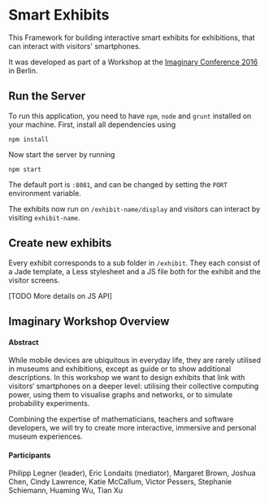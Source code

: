 # Smart Exhibits

This Framework for building interactive smart exhibits for exhibitions, that can interact with visitors' smartphones.

It was developed as part of a Workshop at the [Imaginary Conference 2016](http://ic16.imaginary.org) in Berlin.


## Run the Server

To run this application, you need to have `npm`, `node` and `grunt` installed on your machine. First, install all dependencies using

```
npm install
```

Now start the server by running

```
npm start
```

The default port is `:8081`, and can be changed by setting the `PORT` environment variable.

The exhibits now run on `/exhibit-name/display` and visitors can interact by visiting `exhibit-name`.


## Create new exhibits

Every exhibit corresponds to a sub folder in `/exhibit`. They each consist of a Jade template, a Less stylesheet and a JS file both for the exhibit and the visitor screens.

[TODO More details on JS API]


## Imaginary Workshop Overview

#### Abstract

While mobile devices are ubiquitous in everyday life, they are rarely utilised in museums and exhibitions, except as guide or to show additional descriptions. In this workshop we want to design exhibits that link with visitors‘ smartphones on a deeper level: utilising their collective computing power, using them to visualise graphs and networks, or to simulate probability experiments.

Combining the expertise of mathematicians, teachers and software developers, we will try to create more interactive, immersive and personal museum experiences.

#### Participants

Philipp Legner (leader), Eric Londaits (mediator), Margaret Brown, Joshua Chen, Cindy Lawrence, Katie McCallum, Victor Pessers, Stephanie Schiemann, Huaming Wu, Tian Xu

